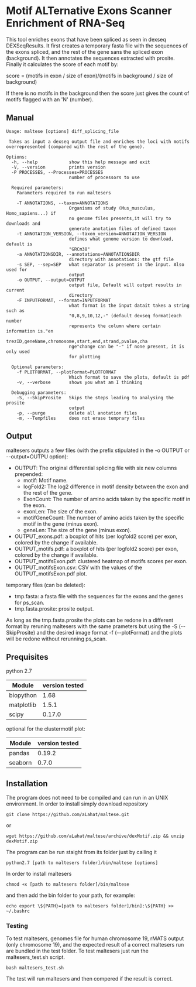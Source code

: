 # Motif ALTernative Exons Scanner Enrichment of RNA-Seq

This tool enriches exons that have been spliced as seen in dexseq DEXSeqResults.
It first creates a temporary fasta file with the sequences of the exons spliced, and the rest of the gene sans the spliced exon (background).
It then annotates the sequences extracted with prosite. Finally it calculates the score of each motif by:

score = (motifs in exon / size of exon)/(motifs in background / size of background)

If there is no motifs in the background then the score just gives the count of motifs flagged with an 'N' (number).

## Manual
```
Usage: maltese [options] diff_splicing_file

 Takes as input a dexseq output file and enriches the loci with motifs
overrepresented (compared with the rest of the gene).

Options:
  -h, --help            show this help message and exit
  -V, --version         prints version
  -P PROCESSES, --Processes=PROCESSES
                        number of processors to use

  Required parameters:
    Parameters required to run maltesers

    -T ANNOTATIONS, --taxon=ANNOTATIONS
                        Organisms of study (Mus_musculus, Homo_sapiens...) if
                        no genome files presents,it will try to downloads and
                        generate anotation files of defined taxon
    -t ANNOTATION_VERSION, --taxon_version=ANNOTATION_VERSION
                        defines what genome version to download, default is
                        "GRCm38"
    -a ANNOTATIONSDIR, --annotations=ANNOTATIONSDIR
                        directory with annotations: the gtf file
    -s SEP, --sep=SEP   what separator is present in the input. Also used for
                        output
    -o OUTPUT, --output=OUTPUT
                        output file, Default will output results in current
                        directory
    -F INPUTFORMAT, --format=INPUTFORMAT
                        what format is the input datait takes a string such as
                        "0,8,9,10,12,-" (default dexseq format)each number
                        represents the column where certain information is."en
                        trezID,geneName,chromosome,start,end,strand,pvalue,cha
                        nge"change can be "-" if none present, it is only used
                        for plotting

  Optional parameters:
    -f PLOTFORMAT, --plotFormat=PLOTFORMAT
                        Which format to save the plots, default is pdf
    -v, --verbose       shows you what am I thinking

  Debugging parameters:
    -S, --SkipProsite   Skips the steps leading to analysing the prosite
                        output
    -p, --purge         delete all anotation files
    -m, --Tempfiles     does not erase temprary files
```
## Output

maltesers outputs a few files (with the prefix stipulated in the -o OUTPUT or --output=OUTPU option):
- OUTPUT: The original differential splicing file with six new columns prepended:
  - motif: Motif name.
  - logFold2: The	log2 difference in motif density between the exon and the rest of the gene.
  - ExonCount: The number of amino acids taken by the specific motif in the exon.
  - exonLen: The size of the exon.
  - motifGeneCount: The number of amino acids taken by the specific motif in the gene (minus exon).
  - geneLen: The size of the gene (minus exon).
- OUTPUT_exons.pdf: a boxplot of hits (per logfold2 score) per exon, colored by the change if available.
- OUTPUT_motifs.pdf: a boxplot of hits (per logfold2 score) per exon, colored by the change if available.
- OUTPUT_motifsExon.pdf: clustered heatmap of motifs scores per exon.
- OUTPUT_motifsExon.csv: CSV with the values of the OUTPUT_motifsExon.pdf plot.

temporary files (can be deleted):
- tmp.fasta: a fasta file with the sequences for the exons and the genes for ps_scan.
- tmp.fasta.prosite: prosite output.

As long as the tmp.fasta.prosite the plots can be redone in a different format by reruning maltesers with the same prameters but using the -S (--SkipProsite) and the desired image format -f (--plotFormat) and the plots will be redone without rerunning ps_scan.


## Prequisites

python 2.7

Module | version tested
-------|---------------
biopython| 1.68
matplotlib|1.5.1
scipy|0.17.0

optional for the clustermotif plot:

Module | version tested
-------|---------------
pandas|0.19.2
seaborn|0.7.0

## Installation
The program does not need to be compiled and can run in an UNIX environment.
In order to install simply download repository
```
git clone https://github.com/aLahat/maltese.git

```
or
```
wget https://github.com/aLahat/maltese/archive/dexMotif.zip && unzip dexMotif.zip
```
The program can be run staight from its folder just by calling it 
```
python2.7 [path to maltesers folder]/bin/maltese [options]
```
In order to install maltesers
```
chmod +x [path to maltesers folder]/bin/maltese
```
and then add the bin folder to your path, for example:
```
echo export \${PATH}=[path to maltesers folder]/bin]:\${PATH} >> ~/.bashrc
```
### Testing
To test maltesers, genomes file for human chromosome 19, rMATS output (only chromosome 19), and the expected result of a correct maltesers run are bundled in the test folder.
To test maltesers just run the maltesers_test.sh script.
```
bash maltesers_test.sh
```
The test will run maltesers and then compered if the result is correct.
